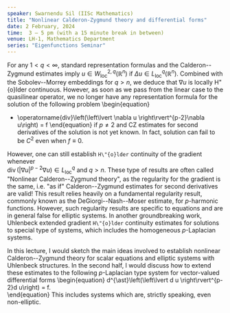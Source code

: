 ```yaml
---
speaker: Swarnendu Sil (IISc Mathematics)
title: "Nonlinear Calderon-Zygmund theory and differential forms"
date: 2 February, 2024
time:  3 – 5 pm (with a 15 minute break in between)
venue: LH-1, Mathematics Department
series: "Eigenfunctions Seminar"
---
```


For any $1 < q <\infty,$ standard representation formulas and the Calderon--Zygmund estimates imply $u \in W^{2,q}_{\text{loc}}\left(\mathbb{R}^{n}\right)$
if $\Delta u \in L^{q}_{\text{loc}}(\mathbb{R}^{n}).$ Combined with the Sobolev--Morrey embeddings for $q>n,$ we deduce that $\nabla u$ is locally H\"{o}lder
continuous. However, as soon as  we pass from the linear case to the quasilinear operator, we no longer have any representation formula for the solution of
the following problem 
\begin{equation}
- \operatorname{div}\left(\left\lvert \nabla u \right\rvert^{p-2}\nabla u\right) = f 
\end{equation}
if $p \neq 2$ and CZ estimates for second derivatives of the solution is not yet known. In fact, solution can fail to be $C^{2}$ even when $f \equiv 0.$  

However, one can still establish `H\"{o}lder` continuity of the gradient whenever  
$\operatorname{div}\left(\left\lvert \nabla u \right\rvert^{p-2}\nabla u\right) \in L^{q}_{\text{loc}}$ and $q>n.$ These type of results are often called
"Nonlinear Calderon--Zygmund theory", as the regularity for the gradient is the same, i.e. "as if" Calderon--Zygmund estimates for second derivatives are
valid! This result relies heavily on a fundamental regularity result, commonly known as the DeGiorgi--Nash--Moser estimate, for $p$-harmonic functions.
However, such regularity results are specific to equations and are in general false for elliptic systems. In another groundbreaking work, Uhlenbeck extended
gradient `H\"{o}lder` continuity estimates for solutions to special type of systems, which includes the homogeneous $p$-Laplacian systems.  

In this lecture, I would sketch the main ideas involved to establish nonlinear Calderon--Zygmund theory for scalar equations and elliptic systems with Uhlenbeck
structures.  In the second half, I would discuss how to extend these estimates to the following $p$-Laplacian type system for vector-valued differential forms 
\begin{equation}
d^{\ast}\left(\left\lvert d u \right\rvert^{p-2}d u\right) = f.  
\end{equation}
This includes systems which are, strictly speaking, even non-elliptic. 
